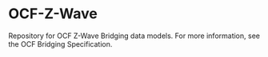 # OCF-Z-Wave
Repository for OCF Z-Wave Bridging data models. For more information, see the OCF Bridging Specification.
